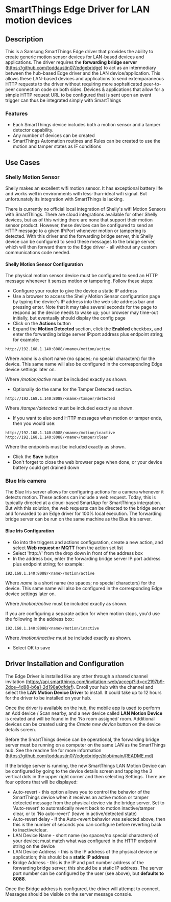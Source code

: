 # SmartThings Edge Driver for LAN motion devices

## Description
This is a Samsung SmartThings Edge driver that provides the ability to create generic motion sensor devices for LAN-based devices and applications.  The driver requires the **forwarding bridge server** (https://github.com/toddaustin07/edgebridge) to act as an intermediary between the hub-based Edge driver and the LAN device/application.  This allows these LAN-based devices and applications to send extemparaneous HTTP requests to the driver without requiring more sophsiticated peer-to-peer connection code on both sides.  Devices & applications that allow for a simple HTTP request URL to be configured that is sent upon an event trigger can thus be integrated simply with SmartThings

### Features
- Each SmartThings device includes both a motion sensor and a tamper detector capability.
- Any number of devices can be created
- SmartThings Automation routines and Rules can be created to use the motion and tamper states as IF conditions

## Use Cases
### Shelly Motion Sensor
Shelly makes an excellent wifi motion sensor.  It has exceptional battery life and works well in environments with less-than-ideal wifi signal.  But unfortunately its integration with SmartThings is lacking.

There is currently no official local integration of Shelly's wifi Motion Sensors with SmartThings. There are cloud integrations available for other Shelly devices, but as of this writing there are none that support their motion sensor product.  However, these devices can be configured to send an HTTP message to a given IP/Port whenever motion or tampering is detected.  With this driver and the forwarding bridge server, this Shelly device can be configured to send these messages to the bridge server, which will then forward them to the Edge driver - all without any custom communications code needed.

#### Shelly Motion Sensor Configuration
The physical motion sensor device must be configured to send an HTTP message whenever it senses motion or tampering.  Follow these steps:
- Configure your router to give the device a static IP address
- Use a browser to access the Shelly Motion Sensor configuration page by typing the device's IP address into the web site address bar and pressing enter.  Note that it may take several seconds for the page to respond as the device needs to wake up; your browser may time-out initially, but eventually should display the config page
- Click on the **Actions** button
- Expand the **Motion Detected** section, click the **Enabled** checkbox, and enter the forwarding bridge server IP:port address plus endpoint string; for example:
```
http://192.168.1.140:8088/<name>/motion/active
```
Where *name* is a short name (no spaces; no special characters) for the device. This same name will also be configured in the corresponding Edge device settings later on.

Where */motion/active* must be included exactly as shown.

- Optionally do the same for the Tamper Detected section.
```
http://192.168.1.140:8088/<name>/tamper/detected
```
Where */tamper/detected* must be included exactly as shown.
- If you want to also send HTTP messages when motion or tamper ends, then you would use:
```
http://192.168.1.140:8088/<name>/motion/inactive
http://192.168.1.140:8088/<name>/tamper/clear
```
Where the endpoints must be included exactly as shown.

- Click the **Save** button
- Don't forget to close the web browser page when done, or your device battery could get drained down

### Blue Iris camera
The Blue Iris server allows for configuring actions for a camera whenever it detects motion.  These actions can include a web request.  Today, this is typically directed at a cloud-based SmartApp for SmartThings integration.  But with this solution, the web requests can be directed to the bridge server and forwarded to an Edge driver for 100% local execution.  The forwarding bridge server can be run on the same machine as the Blue Iris server.

#### Blue Iris Configuration

- Go into the triggers and actions configuration, create a new action, and select **Web request or MQTT** from the action set list
- Select 'http://' from the drop down in front of the address box
- In the address box, enter the forwarding bridge server IP:port address plus endpoint string; for example:
```
192.168.1.140:8088/<name>/motion/active
```
Where *name* is a short name (no spaces; no special characters) for the device. This same name will also be configured in the corresponding Edge device settings later on.

Where */motion/active* must be included exactly as shown.
  
If you are configuring a separate action for when motion stops, you'd use the following in the address box:
```
192.168.1.140:8088/<name>/motion/inactive
```
Where */motion/inactive* must be included exactly as shown.

- Select OK to save

## Driver Installation and Configuration
The Edge Driver is installed like any other through a shared channel invitation (https://api.smartthings.com/invitation-web/accept?id=cc2197b9-2dce-4d88-b6a1-2d198a0dfdef).
Enroll your hub with the channel and select the **LAN Motion Device Driver** to install.  It could take up to 12 hours for the driver to be installed on your hub.

Once the driver is available on the hub, the mobile app is used to perform an Add device / Scan nearby, and a new device called **LAN Motion Device** is created and will be found in the 'No room assigned' room.  Additional devices can be created using the *Create new device* button on the device details screen.

Before the SmartThings device can be operational, the forwarding bridge server must be running on a computer on the same LAN as the SmartThings hub.  See the readme file for more information (https://github.com/toddaustin07/edgebridge/blob/main/README.md)

If the bridge server is running, the new SmartThings LAN Motion Device can be configured by going to the device details screen and tapping the 3 vertical dots in the upper right corner and then selecting Settings.  There are four options that will be displayed:
* Auto-revert - this option allows you to control the behavior of the SmartThings device when it receives an active motion or tamper detected message from the physical device via the bridge server.  Set to 'Auto-revert' to automatically revert back to motion inactive/tamper clear, or to 'No auto-revert' (leave in active/detected state)
* Auto-revert delay - If the Auto-revert behavior was selected above, then this is the number of seconds you can configure before reverting back to inactive/clear.
* LAN Device Name - short name (no spaces/no special characters) of your device; must match what was configured in the HTTP endpoint string on the device
* LAN Device Address - this is the IP address of the physical device or application; this should be a **static IP address**
* Bridge Address - this is the IP and port number address of the forwarding bridge server; this should be a static IP address.  The server port number can be configured by the user (see above), but **defaults to 8088**.

Once the Bridge address is configured, the driver will attempt to connect.  Messages should be visible on the server message console.

